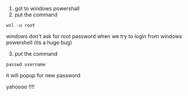 1. got to windows powershall 
2. put the command  
```
wsl -u root
```
windows don't ask for root password when we try to login from windows powershell (its a huge bug) 

3. put the command 
```
passwd username
```
it will popup for new password 

yahoooo !!!!

